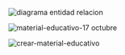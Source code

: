 ![diagrama entidad relacion](https://github.com/H0clar/Sistema-Quillay/assets/118459488/5e92b8db-263e-4fc8-9916-f0d6963eb2ab)


![material-educativo-17 octubre](https://github.com/H0clar/Sistema-Quillay/assets/118459488/9b906ee1-af8b-4f31-8f1c-b1f410bcf801)


![crear-material-educativo](https://github.com/H0clar/Sistema-Quillay/assets/118459488/c54f3e4a-e955-49c7-a2ad-a24425c25302)
